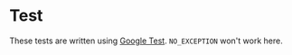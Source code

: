 # Test #

These tests are written using [Google Test](https://github.com/google/googletest.git).
`NO_EXCEPTION` won't work here.
